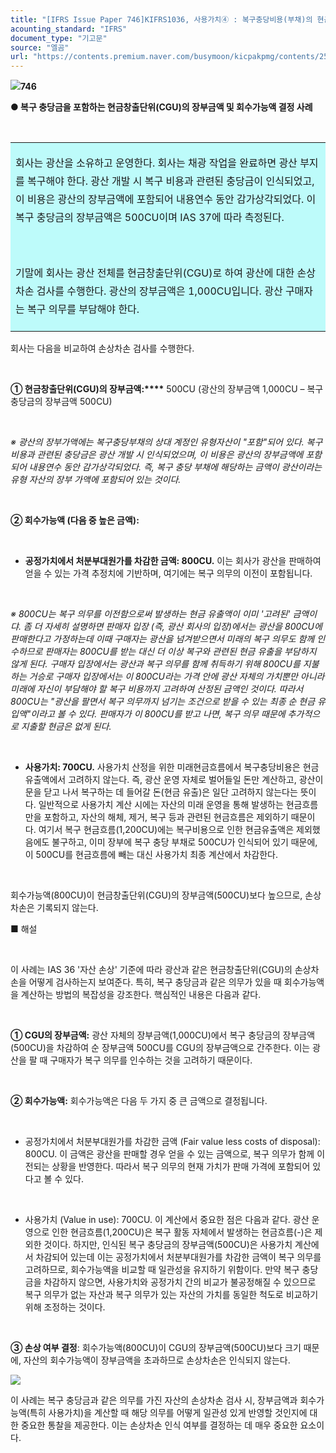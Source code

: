 ```yaml
---
title: "[IFRS Issue Paper 746]KIFRS1036, 사용가치④ : 복구충당비용(부채)의 현금흐름 반영여부"
acounting_standard: "IFRS"
document_type: "기고문"
source: "엘곰"
url: "https://contents.premium.naver.com/busymoon/kicpakpmg/contents/250525111223995xj"
---
```

![](https://n2.news.naver.com/l.gif?type=content)**746**

**● 복구 충당금을 포함하는 현금창출단위(CGU)의 장부금액 및 회수가능액 결정 사례**

​

<table style=""><tbody><tr><td colspan="3" rowspan="1" style="width: 100.0%; height: 129.0px;  background-color: #bdfbfa;"><div><p style="line-height:1.8;"><span style="">회사는 광산을 소유하고 운영한다. 회사는 채광 작업을 완료하면 광산 부지를 복구해야 한다. 광산 개발 시 복구 비용과 관련된 충당금이 인식되었고, 이 비용은 광산의 장부금액에 포함되어 내용연수 동안 감가상각되었다. 이 복구 충당금의 장부금액은 500CU이며 IAS 37에 따라 측정된다.</span></p></div><div><p style="line-height:1.8;"><span style="">​</span></p></div><div><p style="line-height:1.8;"><span style="">기말에 회사는 광산 전체를 현금창출단위(CGU)로 하여 광산에 대한 손상차손 검사를 수행한다. 광산의 장부금액은 1,000CU입니다. 광산 구매자는 복구 의무를 부담해야 한다.</span></p></div></td></tr></tbody></table>

회사는 다음을 비교하여 손상차손 검사를 수행한다.

​

**① 현금창출단위(CGU)의 장부금액:****​** 500CU (광산의 장부금액 1,000CU – 복구 충당금의 장부금액 500CU)

​

*※ 광산의 장부가액에는 복구충당부채의 상대 계정인 유형자산이 "포함"되어 있다. 복구 비용과 관련된 충당금은 광산 개발 시 인식되었으며, 이 비용은 광산의 장부금액에 포함되어 내용연수 동안 감가상각되었다. 즉, 복구 충당 부채에 해당하는 금액이 광산이라는 유형 자산의 장부 가액에 포함되어 있는 것이다.*

​

**② 회수가능액 (다음 중 높은 금액):**

​

- **공정가치에서 처분부대원가를 차감한 금액: 800CU.****​****​** 이는 회사가 광산을 판매하여 얻을 수 있는 가격 추정치에 기반하며, 여기에는 복구 의무의 이전이 포함됩니다.

​

*※ 800CU는 복구 의무를 이전함으로써 발생하는 현금 유출액이 이미 '고려된' 금액이댜. 좀 더 자세히 설명하면 판매자 입장 (즉, 광산 회사의 입장)에서는 광산을 800CU에 판매한다고 가정하는데 이때 구매자는 광산을 넘겨받으면서 미래의 복구 의무도 함께 인수하므로 판매자는 800CU를 받는 대신 더 이상 복구와 관련된 현금 유출을 부담하지 않게 된다. 구매자 입장에서는 광산과 복구 의무를 함께 취득하기 위해 800CU를 지불하는 거승로 구매자 입장에서는 이 800CU라는 가격 안에 광산 자체의 가치뿐만 아니라 미래에 자신이 부담해야 할 복구 비용까지 고려하여 산정된 금액인 것이다. 따라서 800CU는 "광산을 팔면서 복구 의무까지 넘기는 조건으로 받을 수 있는 최종 순 현금 유입액"이라고 볼 수 있다. 판매자가 이 800CU를 받고 나면, 복구 의무 때문에 추가적으로 지출할 현금은 없게 된다.*

​

- **사용가치: 700CU.** 사용가치 산정을 위한 미래현금흐름에서 복구충당비용은 현금유출액에서 고려하지 않는다. 즉, 광산 운영 자체로 벌어들일 돈만 계산하고, 광산이 문을 닫고 나서 복구하는 데 들어갈 돈(현금 유출)은 일단 고려하지 않는다는 뜻이다. 일반적으로 사용가치 계산 시에는 자산의 미래 운영을 통해 발생하는 현금흐름만을 포함하고, 자산의 해체, 제거, 복구 등과 관련된 현금흐름은 제외하기 때문이다. 여기서 복구 현금흐름(1,200CU)에는 복구비용으로 인한 현금유출액은 제외했음에도 불구하고, 이미 장부에 복구 충당 부채로 500CU가 인식되어 있기 때문에, 이 500CU를 현금흐름에 빼는 대신 사용가치 최종 계산에서 차감한다.

​

회수가능액(800CU)이 현금창출단위(CGU)의 장부금액(500CU)보다 높으므로, 손상차손은 기록되지 않는다.

■ 해설

​

이 사례는 IAS 36 '자산 손상' 기준에 따라 광산과 같은 현금창출단위(CGU)의 손상차손을 어떻게 검사하는지 보여준다. 특히, 복구 충당금과 같은 의무가 있을 때 회수가능액을 계산하는 방법의 복잡성을 강조한다. 핵심적인 내용은 다음과 같다.

​

**① CGU의 장부금액:** 광산 자체의 장부금액(1,000CU)에서 복구 충당금의 장부금액(500CU)을 차감하여 순 장부금액 500CU를 CGU의 장부금액으로 간주한다. 이는 광산을 팔 때 구매자가 복구 의무를 인수하는 것을 고려하기 때문이다.

​

**② 회수가능액:** 회수가능액은 다음 두 가지 중 큰 금액으로 결정됩니다.

​

- 공정가치에서 처분부대원가를 차감한 금액 (Fair value less costs of disposal): 800CU. 이 금액은 광산을 판매할 경우 얻을 수 있는 금액으로, 복구 의무가 함께 이전되는 상황을 반영한다. 따라서 복구 의무의 현재 가치가 판매 가격에 포함되어 있다고 볼 수 있다.

​

- 사용가치 (Value in use): 700CU. 이 계산에서 중요한 점은 다음과 같다. 광산 운영으로 인한 현금흐름(1,200CU)은 복구 활동 자체에서 발생하는 현금흐름(-)은 제외한 것이다. 하지만, 인식된 복구 충당금의 장부금액(500CU)은 사용가치 계산에서 차감되어 있는데 이는 공정가치에서 처분부대원가를 차감한 금액이 복구 의무를 고려하므로, 회수가능액을 비교할 때 일관성을 유지하기 위함이다. 만약 복구 충당금을 차감하지 않으면, 사용가치와 공정가치 간의 비교가 불공정해질 수 있으므로 복구 의무가 없는 자산과 복구 의무가 있는 자산의 가치를 동일한 척도로 비교하기 위해 조정하는 것이다.

​

**③ 손상 여부 결정**: 회수가능액(800CU)이 CGU의 장부금액(500CU)보다 크기 때문에, 자산의 회수가능액이 장부금액을 초과하므로 손상차손은 인식되지 않는다.

![](https://scs-phinf.pstatic.net/MjAyNTA1MjVfMTcw/MDAxNzQ4MTM4MDA1ODk4.X9mwHiDTEDujpKRmoI9RKoH7wXxxwJ-eeibwet-CvTAg.YwNDyFFP42b4sM7f9FROeJCt3KtqRZedMB2uF7pWhG8g.PNG/image.png?type=w800)

이 사례는 복구 충당금과 같은 의무를 가진 자산의 손상차손 검사 시, 장부금액과 회수가능액(특히 사용가치)을 계산할 때 해당 의무를 어떻게 일관성 있게 반영할 것인지에 대한 중요한 통찰을 제공한다. 이는 손상차손 인식 여부를 결정하는 데 매우 중요한 요소이다.